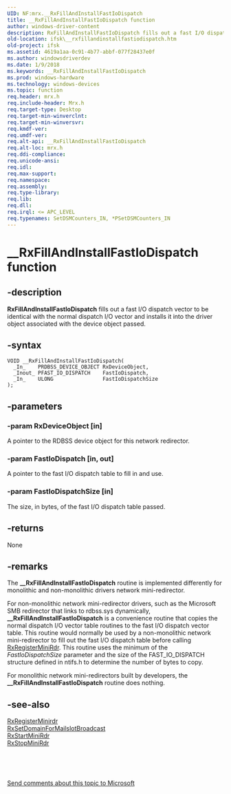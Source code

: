 ```yaml
---
UID: NF:mrx.__RxFillAndInstallFastIoDispatch
title: __RxFillAndInstallFastIoDispatch function
author: windows-driver-content
description: RxFillAndInstallFastIoDispatch fills out a fast I/O dispatch vector to be identical with the normal dispatch I/O vector and installs it into the driver object associated with the device object passed.
old-location: ifsk\__rxfillandinstallfastiodispatch.htm
old-project: ifsk
ms.assetid: 4619a1aa-0c91-4b77-abbf-077f28437e0f
ms.author: windowsdriverdev
ms.date: 1/9/2018
ms.keywords: __RxFillAndInstallFastIoDispatch
ms.prod: windows-hardware
ms.technology: windows-devices
ms.topic: function
req.header: mrx.h
req.include-header: Mrx.h
req.target-type: Desktop
req.target-min-winverclnt: 
req.target-min-winversvr: 
req.kmdf-ver: 
req.umdf-ver: 
req.alt-api: __RxFillAndInstallFastIoDispatch
req.alt-loc: mrx.h
req.ddi-compliance: 
req.unicode-ansi: 
req.idl: 
req.max-support: 
req.namespace: 
req.assembly: 
req.type-library: 
req.lib: 
req.dll: 
req.irql: <= APC_LEVEL
req.typenames: SetDSMCounters_IN, *PSetDSMCounters_IN
---
```


# __RxFillAndInstallFastIoDispatch function



## -description
<b>RxFillAndInstallFastIoDispatch</b> fills out a fast I/O dispatch vector to be identical with the normal dispatch I/O vector and installs it into the driver object associated with the device object passed.



## -syntax

````
VOID __RxFillAndInstallFastIoDispatch(
  _In_    PRDBSS_DEVICE_OBJECT RxDeviceObject,
  _Inout_ PFAST_IO_DISPATCH    FastIoDispatch,
  _In_    ULONG                FastIoDispatchSize
);
````


## -parameters

### -param RxDeviceObject [in]

A pointer to the RDBSS device object for this network redirector.


### -param FastIoDispatch [in, out]

A pointer to the fast I/O dispatch table to fill in and use.


### -param FastIoDispatchSize [in]

The size, in bytes, of the fast I/O dispatch table passed.


## -returns
None


## -remarks
The <b>__RxFillAndInstallFastIoDispatch</b> routine is implemented differently for monolithic and non-monolithic drivers network mini-redirector. 

For non-monolithic network mini-redirector drivers, such as the Microsoft SMB redirector that links to rdbss.sys dynamically, <b>__RxFillAndInstallFastIoDispatch</b> is a convenience routine that copies the normal dispatch I/O vector table routines to the fast I/O dispatch vector table. This routine would normally be used by a non-monolithic network mini-redirector to fill out the fast I/O dispatch table before calling <a href="..\mrx\nf-mrx-rxregisterminirdr.md">RxRegisterMiniRdr</a>. This routine uses the minimum of the <i>FastIoDispatchSize</i> parameter and the size of the FAST_IO_DISPATCH structure defined in ntifs.h to determine the number of bytes to copy.

For monolithic network mini-redirectors built by developers, the <b>__RxFillAndInstallFastIoDispatch</b> routine does nothing.


## -see-also
<dl>
<dt>
<a href="..\mrx\nf-mrx-rxregisterminirdr.md">RxRegisterMinirdr</a>
</dt>
<dt>
<a href="..\mrx\nf-mrx-rxsetdomainformailslotbroadcast.md">RxSetDomainForMailslotBroadcast</a>
</dt>
<dt>
<a href="..\mrx\nf-mrx-rxstartminirdr.md">RxStartMiniRdr</a>
</dt>
<dt>
<a href="..\mrx\nf-mrx-rxstopminirdr.md">RxStopMiniRdr</a>
</dt>
</dl>
 

 

<a href="mailto:wsddocfb@microsoft.com?subject=Documentation%20feedback [ifsk\ifsk]:%20__RxFillAndInstallFastIoDispatch function%20 RELEASE:%20(1/9/2018)&amp;body=%0A%0APRIVACY STATEMENT%0A%0AWe use your feedback to improve the documentation. We don't use your email address for any other purpose, and we'll remove your email address from our system after the issue that you're reporting is fixed. While we're working to fix this issue, we might send you an email message to ask for more info. Later, we might also send you an email message to let you know that we've addressed your feedback.%0A%0AFor more info about Microsoft's privacy policy, see http://privacy.microsoft.com/en-us/default.aspx." title="Send comments about this topic to Microsoft">Send comments about this topic to Microsoft</a>

